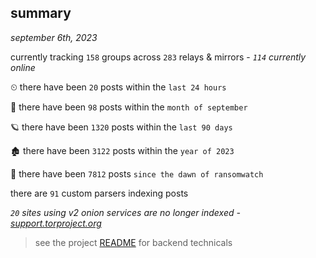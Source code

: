 
## summary
_september 6th, 2023_

currently tracking `158` groups across `283` relays & mirrors - _`114` currently online_

⏲ there have been `20` posts within the `last 24 hours`

🦈 there have been `98` posts within the `month of september`

🪐 there have been `1320` posts within the `last 90 days`

🏚 there have been `3122` posts within the `year of 2023`

🦕 there have been `7812` posts `since the dawn of ransomwatch`

there are `91` custom parsers indexing posts

_`20` sites using v2 onion services are no longer indexed - [support.torproject.org](https://support.torproject.org/onionservices/v2-deprecation/)_

> see the project [README](https://github.com/joshhighet/ransomwatch#ransomwatch--) for backend technicals
